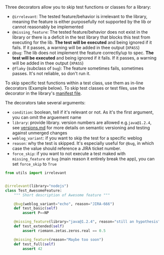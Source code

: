 Three decorators allow you to skip test functions or classes for a library:

* `@irrelevant`: The tested feature/behavior is irrelevant to the library, meaning the feature is either purposefully not supported by the lib or cannot reasonably be implemented
* `@missing_feature`: The tested feature/behavior does not exist in the library or there is a deficit in the test library that blocks this test from executing for the lib. **The test will be executed** and being ignored if it fails. If it passes, a warning will be added in thee output (`XPASS`)
* `@bug`: The lib does not implement the feature correctly/up to spec. **The test will be executed** and being ignored if it fails. If it passes, a warning will be added in thee output (`XPASS`)
* `@flaky` (subclass of `bug`): The feature sometimes fails, sometimes passes. It's not reliable, so don't run it.

To skip specific test functions within a test class, use them as in-line decorators (Example below).
To skip test classes or test files, use the decorator in the library's [manifest file](./manifest.md).

The decorators take several arguments:

* `condition`: boolean, tell if it's relevant or not. As it's the first argument, you can omit the arguement name
* `library`: provide library. version numbers are allowed e.g.`java@1.2.4`, see [versions.md](./versions.md) for more details on semantic versioning and testing against unmerged changes
* `weblog_variant`: if you want to skip the test for a specific weblog
* `reason`: why the test is skipped. It's especially useful for `@bug`, in which case the value should reference a JIRA ticket number.
* `force_skip`: if you want to not execute a test maked with `missing_feature` or `bug` (main reason it entirely break the app), you can set `force_skip` to `True`


```python
from utils import irrelevant


@irrelevant(library="nodejs")
class Test_AwesomeFeature:
    """ Short description of Awesome feature """

    @bug(weblog_variant="echo", reason="JIRA-666")
    def test_basic(self)
        assert P==NP

    @missing_feature(library="java@1.2.4", reason="still an hypothesis")
    def test_extended(self)
        assert riemann.zetas.zeros.real == 0.5

    @missing_feature(reason="Maybe too soon")
    def test_full(self)
        assert 42
```
